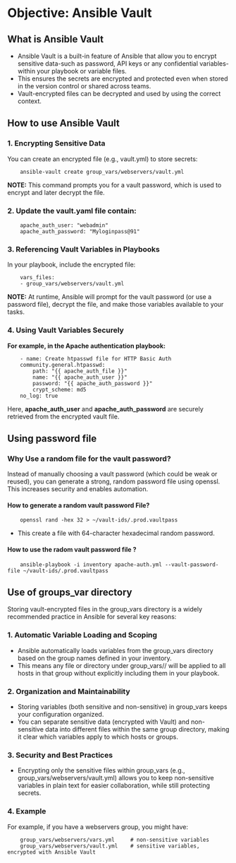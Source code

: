 # Objective: Ansible Vault

## What is Ansible Vault
- Ansible Vault is a built-in feature of Ansible that allow you to encrypt sensitive data-such as password, API keys or any confidential variables-within your playbook or variable files.
- This ensures the secrets are encrypted and protected even when stored in the version control or shared across teams.
- Vault-encrypted files can be decrypted and used by using the correct context.

## How to use Ansible Vault

### 1. Encrypting Sensitive Data
You can create an encrypted file (e.g., vault.yml) to store secrets:

        ansible-vault create group_vars/webservers/vault.yml
    

**NOTE:** This command prompts you for a vault password, which is used to encrypt and later decrypt the file. 

### 2. Update the vault.yaml file contain:

        apache_auth_user: "webadmin"
        apache_auth_password: "Myloginpass@91"


### 3. Referencing Vault Variables in Playbooks

In your playbook, include the encrypted file:

        vars_files:
        - group_vars/webservers/vault.yml

**NOTE:** At runtime, Ansible will prompt for the vault password (or use a password file), decrypt the file, and make those variables available to your tasks.

### 4. Using Vault Variables Securely

**For example, in the Apache authentication playbook:** 

        - name: Create htpasswd file for HTTP Basic Auth
        community.general.htpasswd:
            path: "{{ apache_auth_file }}"
            name: "{{ apache_auth_user }}"
            password: "{{ apache_auth_password }}"
            crypt_scheme: md5
        no_log: true

Here, **apache_auth_user** and **apache_auth_password** are securely retrieved from the encrypted vault file.

## Using password file

### Why Use a random file for the vault password?
Instead of manually choosing a vault password (which could be weak or reused), you can generate a strong, random password file using openssl. This increases security and enables automation.

#### How to generate a random vault password File?

        openssl rand -hex 32 > ~/vault-ids/.prod.vaultpass

- This create a file with 64-character hexadecimal random password.

#### How to use the radom vault password file ?

        ansible-playbook -i inventory apache-auth.yml --vault-password-file ~/vault-ids/.prod.vaultpass


## Use of groups_var directory

Storing vault-encrypted files in the group_vars directory is a widely recommended practice in Ansible for several key reasons:

### 1. Automatic Variable Loading and Scoping

- Ansible automatically loads variables from the group_vars directory based on the group names defined in your inventory. 
- This means any file or directory under group_vars/<groupname>/ will be applied to all hosts in that group without explicitly including them in your playbook.

### 2. Organization and Maintainability

- Storing variables (both sensitive and non-sensitive) in group_vars keeps your configuration organized. 
- You can separate sensitive data (encrypted with Vault) and non-sensitive data into different files within the same group directory, making it clear which variables apply to which hosts or groups.

### 3. Security and Best Practices

- Encrypting only the sensitive files within group_vars (e.g., group_vars/webservers/vault.yml) allows you to keep non-sensitive variables in plain text for easier collaboration, while still protecting secrets.

### 4. Example

For example, if you have a webservers group, you might have:

        group_vars/webservers/vars.yml     # non-sensitive variables
        group_vars/webservers/vault.yml    # sensitive variables, encrypted with Ansible Vault